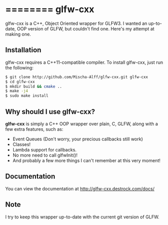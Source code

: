 ========
glfw-cxx
========

glfw-cxx is a C++, Object Oriented wrapper for GLFW3.
I wanted an up-to-date, OOP version of GLFW, but couldn't find one. Here's my attempt at making one.



Installation
----

glfw-cxx requires a C++11-compatible compiler.
To install glfw-cxx, just run the following:
```bash
$ git clone http://github.com/Mischa-Alff/glfw-cxx.git glfw-cxx
$ cd glfw-cxx
$ mkdir build && cmake ..
$ make -j4
$ sudo make install
```


Why should I use __glfw-cxx__?
----

__glfw-cxx__ is simply a C++ OOP wrapper over plain, C, GLFW, along with a few extra features, such as:
- Event Queues (Don't worry, your precious callbacks still work)
- Classes!
- Lambda support for callbacks.
- No more need to call glfwInit()!
- And probably a few more things I can't remember at this very moment!

Documentation
----

You can view the documentation at http://glfw-cxx.destrock.com/docs/

Note
----

I try to keep this wrapper up-to-date with the current git version of GLFW.
